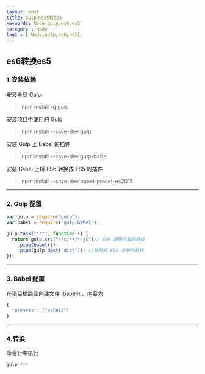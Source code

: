 ```yaml
---
layout: post
title: Gulp下es6转es5
keywords: Node,gulp,es6,es5
category : Node
tags : [ Node,gulp,es6,es5]
---
```


## es6转换es5


### 1.安装依赖

安装全局 Gulp

> npm install -g gulp

安装项目中使用的 Gulp

> npm install --save-dev gulp

安装 Gulp 上 Babel 的插件

> npm install --save-dev gulp-babel

安装 Babel 上将 ES6 转换成 ES5 的插件

> npm install --save-dev babel-preset-es2015

---------------------

### 2. Gulp 配置

``` js 
var gulp = require("gulp");
var babel = require("gulp-babel");

gulp.task("***", function () {
  return gulp.src("src/**/*.js")// ES6 源码存放的路径
    .pipe(babel()) 
    .pipe(gulp.dest("dist")); //转换成 ES5 存放的路径
});
```
---------------------

### 3. Babel 配置

在项目根路径创建文件 .babelrc。内容为

``` js
{
  "presets": ["es2015"]
}
``` 
---------------------

### 4.转换

命令行中执行

``` js
gulp ***

``` 